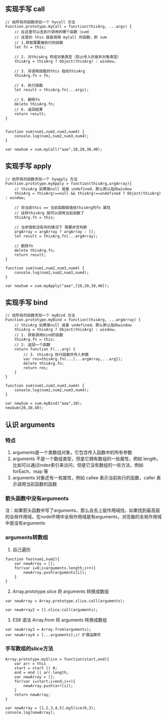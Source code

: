 ## 实现手写 call
```
// 给所有的函数添加一个 hycall 方法
Function.prototype.myCall = function(thisArg, ...args) {
    // 在这里可以去执行调用的哪个函数（sum）
    // 这里的 this 就是调用 myCall 的函数，即 sum
    // 1.获取需要被执行的函数
    let fn = this;

    // 2. 对thisArg 转成对象类型（防止传入的是非对象类型）
    thisArg = thisArg ? Object(thisArg) : window;

    // 3. 将调用函数的this 指向thisArg
    thisArg.fn = fn;

    // 4. 执行函数
    let result = thisArg.fn(...args);

    // 5. 删除fn
    delete thisArg.fn;
    // 6. 返回结果
    return result;
}


function sum(num1,num2,num3,num4) {
    console.log(num1,num2,num3,num4);
}

var newSum = sum.myCall("aaa",10,20,30,40);
```

## 实现手写 apply
```
// 给所有的函数添加一个 hyapply 方法
Function.prototype.myApply = function(thisArg,argArray){
    // thisArg 如果是null 或者 undefined，那么默认指向window
    thisArg = thisArg!==null && thisArg!==undefined ? Object(thisArg) : window;

    // 将当前this == 当前函数赋值给thisArg的fn 属性
    // 这样thisArg 就可以调用当前函数了
    thisArg.fn = this;

    // 当参宿和没有传的情况下 需要非空判断
    argArray = argArray ? argArray : [];
    let result = thisArg.fn(...argArray);

    // 删除fn
    delete thisArg.fn;
    return result;
}

function sum(num1,num2,num3,num4) {
    console.log(num1,num2,num3,num4);
}

var newSum = sum.myApply("aaa",[10,20,30,40]);
```
## 实现手写 bind
```
// 给所有的函数添加一个 myBind 方法
Function.prototype.myBind = function(thisArg, ...argArray) {
    // thisArg 如果是null 或者 undefined，那么默认指向window
    thisArg = thisArg ? Object(thisArg) : window;
    // 1. 获取调用bind的函数
    thisArg.fn = this;
    // 2. 返回一个函数
    return function F(...arg) {
        // 3. thisArg 执行函数并传入参数
        var res=thisArg.fn(...[...argArray,...arg]);
        delete thisArg.fn;
        return res;
    }
}

function sum(num1,num2,num3,num4) {
    console.log(num1,num2,num3,num4);
}

var newSum = sum.myBind("aaa",10);
newSum(20,30,40);

```

## 认识 arguments
### 特点
1. arguments是一个类数组对象，它包含传入函数中的所有参数
2. arguments 不是一个数组类型，但是它拥有数组的一些属性，例如 length，比如可以通过index索引来访问，但是它没有数组的一些方法，例如 forEach、map 等
3. arguments 对象还有一些属性，例如 callee 表示当前执行的函数，caller 表示调用当前函数的函数


### 箭头函数中没有arguments
注：如果箭头函数中写了arguments，那么会去上层作用域找，如果找到最高层的全局作用域，在node环境中全局作用域是有arguments，浏览器的全局作用域中是没有arguments

### arguments转数组
1. 自己遍历
```
function foo(num1,num2){
    var newArray = [];
    for(var i=0;i<arguments.length;i++){
        newArray.push(arguments[i]);
    }
}
```
2. Array.prototype.slice 将 arguments 转换成数组
```
var newArray = Array.prototype.slice.call(arguments);

var newArray2 = [].slice.call(arguments);
``` 
3. ES6 语法 Array.from 将 arguments 转换成数组
```
var newArray3 = Array.from(arguments);
var newArray4 = [...arguments];// 扩展运算符
```
### 手写数组的slice方法
```
Array.prototype.mySlice = function(start,end){
    var arr = this
    start = start || 0;
    end = end || arr.length;
    var newArray = [];
    for(var i=start;i<end;i++){
        newArray.push(arr[i]);
    }
    return newArray;
}

var newArray = [1,2,3,4,5].mySlice(0,3);
console.log(newArray);
```